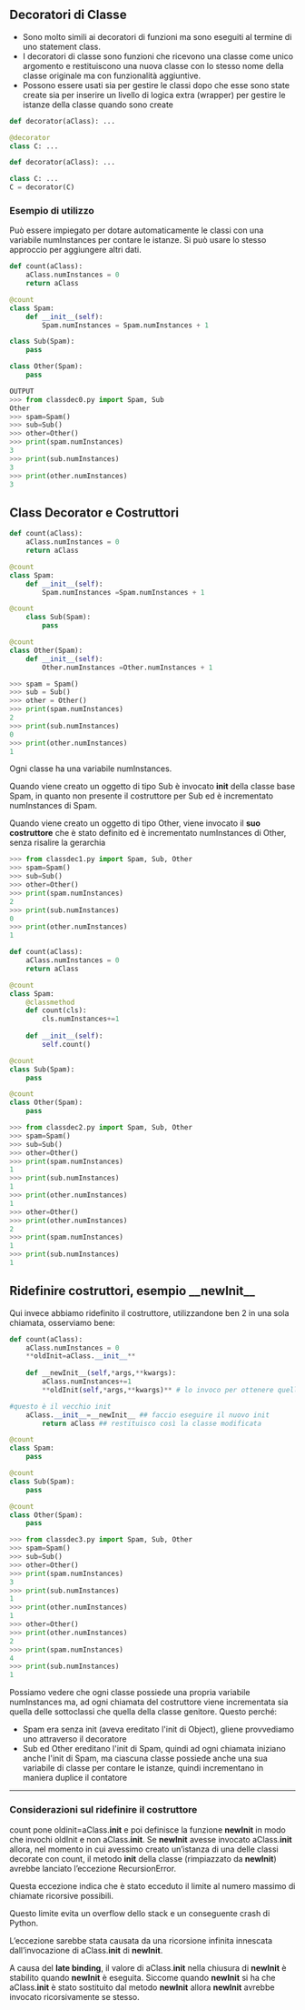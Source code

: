## Decoratori di Classe

- Sono molto simili ai decoratori di funzioni ma sono eseguiti al termine di uno statement class.
- I decoratori di classe sono funzioni che ricevono una classe come unico argomento e restituiscono una nuova classe con lo stesso nome della classe originale ma con funzionalità aggiuntive.
- Possono essere usati sia per gestire le classi dopo che esse sono state create sia per inserire un livello di logica extra (wrapper) per gestire le istanze della classe quando sono create

```python
def decorator(aClass): ...

@decorator
class C: ...
```

```python
def decorator(aClass): ...

class C: ...
C = decorator(C)
```

### Esempio di utilizzo

Può essere impiegato per dotare automaticamente le classi con una variabile numInstances per contare le istanze. Si può usare lo stesso approccio per aggiungere altri dati.

```python
def count(aClass):
    aClass.numInstances = 0
    return aClass

@count
class Spam:
    def __init__(self):
        Spam.numInstances = Spam.numInstances + 1

class Sub(Spam):
    pass

class Other(Spam):
    pass

```

```python
OUTPUT
>>> from classdec0.py import Spam, Sub
Other
>>> spam=Spam()
>>> sub=Sub()
>>> other=Other()
>>> print(spam.numInstances)
3
>>> print(sub.numInstances)
3
>>> print(other.numInstances)
3

```

## Class Decorator e Costruttori

```python
def count(aClass):
	aClass.numInstances = 0
	return aClass

@count
class Spam:
	def __init__(self):
		Spam.numInstances =Spam.numInstances + 1

@count
	class Sub(Spam):
		pass

@count
class Other(Spam):
	def __init__(self):
		Other.numInstances =Other.numInstances + 1
```

```python
>>> spam = Spam()
>>> sub = Sub()
>>> other = Other()
>>> print(spam.numInstances)
2
>>> print(sub.numInstances)
0
>>> print(other.numInstances)
1
```

Ogni classe ha una variabile numInstances. 

Quando viene creato un oggetto di tipo Sub è invocato __init__ della classe base Spam, in quanto non presente il costruttore per Sub ed è incrementato numInstances di Spam.

Quando viene creato un oggetto di tipo Other, viene invocato il **suo costruttore** che è stato definito ed è incrementato numInstances di Other, senza risalire la gerarchia

```python
>>> from classdec1.py import Spam, Sub, Other
>>> spam=Spam()
>>> sub=Sub()
>>> other=Other()
>>> print(spam.numInstances)
2
>>> print(sub.numInstances)
0
>>> print(other.numInstances)
1
```

```python
def count(aClass):
	aClass.numInstances = 0
	return aClass

@count
class Spam:
	@classmethod
	def count(cls):
		cls.numInstances+=1
	
	def __init__(self):
		self.count()

@count
class Sub(Spam):
	pass

@count
class Other(Spam):
	pass

>>> from classdec2.py import Spam, Sub, Other
>>> spam=Spam()
>>> sub=Sub()
>>> other=Other()
>>> print(spam.numInstances)
1
>>> print(sub.numInstances)
1
>>> print(other.numInstances)
1
>>> other=Other()
>>> print(other.numInstances)
2
>>> print(spam.numInstances)
1
>>> print(sub.numInstances)
1
```
## Ridefinire costruttori, esempio **\_\_newInit__**
Qui invece abbiamo ridefinito il costruttore, utilizzandone ben 2 in una sola chiamata, osserviamo bene:

```python
def count(aClass):
	aClass.numInstances = 0
	**oldInit=aClass.__init__**
	
	def __newInit__(self,*args,**kwargs):
		aClass.numInstances+=1
		**oldInit(self,*args,**kwargs)** # lo invoco per ottenere quello che avrei con l'init di partenza, non si sa magari perdo qualche variabile...

#questo è il vecchio init
	aClass.__init__=__newInit__ ## faccio eseguire il nuovo init
		return aClass ## restituisco così la classe modificata

@count
class Spam:
	pass

@count
class Sub(Spam):
	pass

@count
class Other(Spam):
	pass

>>> from classdec3.py import Spam, Sub, Other
>>> spam=Spam()
>>> sub=Sub()
>>> other=Other()
>>> print(spam.numInstances)
3
>>> print(sub.numInstances)
1
>>> print(other.numInstances)
1
>>> other=Other()
>>> print(other.numInstances)
2
>>> print(spam.numInstances)
4
>>> print(sub.numInstances)
1
```

Possiamo vedere che ogni classe possiede una propria variabile numInstances ma, ad ogni chiamata del costruttore viene incrementata sia quella delle sottoclassi che quella della classe genitore. Questo perché:
- Spam era senza init (aveva ereditato l'init di Object), gliene provvediamo uno attraverso il decoratore
- Sub ed Other ereditano l'init di Spam, quindi ad ogni chiamata iniziano anche l'init di Spam, ma ciascuna classe possiede anche una sua variabile di classe per contare le istanze, quindi incrementano in maniera duplice il contatore

---

### Considerazioni sul ridefinire il costruttore

count pone oldinit=aClass.__init__ e poi definisce la funzione __newInit__ in modo che invochi oldInit e non aClass.__init__. 
Se __newInit__ avesse invocato aClass.__init__ allora, nel momento in cui avessimo creato un’istanza di una delle classi decorate con count, il metodo __init__ della classe (rimpiazzato da __newInit__) avrebbe lanciato l’eccezione RecursionError.

Questa eccezione indica che è stato ecceduto il limite al numero massimo di chiamate ricorsive possibili. 

Questo limite evita un overflow dello stack e un conseguente crash di Python. 

L’eccezione sarebbe stata causata da una ricorsione infinita innescata dall’invocazione di aClass.__init__ di __newInit__.

A causa del **late binding**, il valore di aClass.__init__ nella chiusura di __newInit__ è stabilito quando __newInit__ è eseguita. Siccome quando __newInit__ si ha che aClass.__init__ è stato sostituito dal metodo __newInit__ allora __newInit__ avrebbe invocato ricorsivamente se stesso.